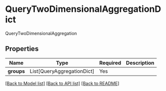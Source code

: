 # QueryTwoDimensionalAggregationDict

QueryTwoDimensionalAggregation

## Properties
| Name | Type | Required | Description |
| ------------ | ------------- | ------------- | ------------- |
**groups** | List[QueryAggregationDict] | Yes |  |


[[Back to Model list]](../../README.md#documentation-for-models) [[Back to API list]](../../README.md#documentation-for-api-endpoints) [[Back to README]](../../README.md)
